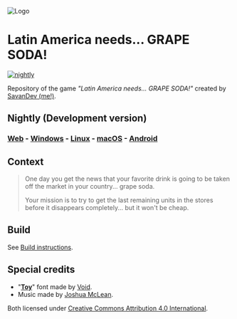 ![Logo](./misc/icon/iconBG.png)

# Latin America needs... GRAPE SODA!

[![nightly](https://github.com/SavanDev/FlxGrapeSoda/actions/workflows/nightly.yml/badge.svg)](https://github.com/SavanDev/FlxGrapeSoda/actions/workflows/nightly.yml)

Repository of the game _"Latin America needs... GRAPE SODA!"_ created by [SavanDev (me!)](https://twitter.com/dylnavas36).

## Nightly (Development version)

### [Web](https://savandev.github.io/games/2021/grapesoda/) - [Windows](https://nightly.link/SavanDev/FlxGrapeSoda/workflows/nightly/main/Windows-Nightly.zip) - [Linux](https://nightly.link/SavanDev/FlxGrapeSoda/workflows/nightly/main/Linux-Nightly.zip) - [macOS](https://nightly.link/SavanDev/FlxGrapeSoda/workflows/nightly/main/macOS-Nightly.zip) - [Android](https://nightly.link/SavanDev/FlxGrapeSoda/workflows/nightly/main/Android-Nightly.zip)

## Context

> One day you get the news that your favorite drink is going to be taken off the market in your country... grape soda.
>
> Your mission is to try to get the last remaining units in the stores before it disappears completely... but it won't be cheap.

## Build

See [Build instructions](./docs/Compiling.md).

## Special credits

- "[__Toy__](https://arcade.itch.io/toy)" font made by [Void](http://frankqbe.tumblr.com/).
- Music made by [Joshua McLean](https://joshua-mclean.itch.io).

Both licensed under [Creative Commons Attribution 4.0 International](https://creativecommons.org/licenses/by/4.0/).
